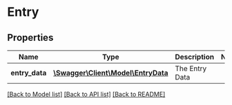 # Entry

## Properties
Name | Type | Description | Notes
------------ | ------------- | ------------- | -------------
**entry_data** | [**\Swagger\Client\Model\EntryData**](EntryData.md) | The Entry Data | 

[[Back to Model list]](../README.md#documentation-for-models) [[Back to API list]](../README.md#documentation-for-api-endpoints) [[Back to README]](../README.md)



